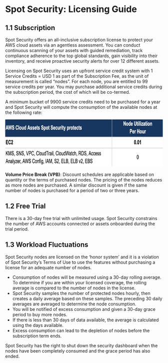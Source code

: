 # Spot Security: Licensing Guide

## 1.1 Subscription

Spot Security offers an all-inclusive subscription license to protect your AWS cloud assets via an agentless assessment. You can conduct continuous scanning of your assets with guided remediation, track compliance adherence to the top global standards, gain visibility into their inventory, and receive proactive security alerts for over 12 different assets.

Licensing on Spot Security uses an upfront service credit system with 1 Service Credits = USD 1 as part of the Subscription Fee, as the unit of measurement is called “nodes”. For each node, you are entitled to 99 service credits per year. You may purchase additional service credits during the subscription period, the cost of which will be co-termed.

A minimum bucket of 9900 service credits need to be purchased for a year and Spot Security will compute the consumption of the available nodes at the following rate:

<img src="/spot-security/_media/license.png" width="700" height="150" />

**Volume Price Break (VPB)**: Discount schedules are applicable based on quantity or the terms of purchased nodes. The pricing of the nodes reduces as more nodes are purchased. A similar discount is given if the same number of nodes is purchased for a period of two or three years.

## 1.2 Free Trial

There is a 30-day free trial with unlimited usage. Spot Security constrains the number of AWS accounts connected or assets onboarded during the trial period.

## 1.3 Workload Fluctuations

Spot Security nodes are licensed on the ‘honor system’ and it is a violation of Spot Security’s Terms of Use to use the features without purchasing a license for an adequate number of nodes.
* Consumption of nodes will be measured using a 30-day rolling average. To determine if you are within your licensed coverage, the rolling average is compared to the number of nodes in the license.
* Spot Security samples the number of protected nodes hourly, then creates a daily average based on these samples. The preceding 30 daily averages are averaged to determine the node consumption.  
* You will be notified of excess consumption and given a 30-day grace period to buy more nodes.
* If there is less than 30 days of data available, the average is calculated using the days available.
* Excess consumption can lead to the depletion of nodes before the subscription term ends.  

Spot Security has the right to shut down the security dashboard when the nodes have been completely consumed and the grace period has also ended.  
